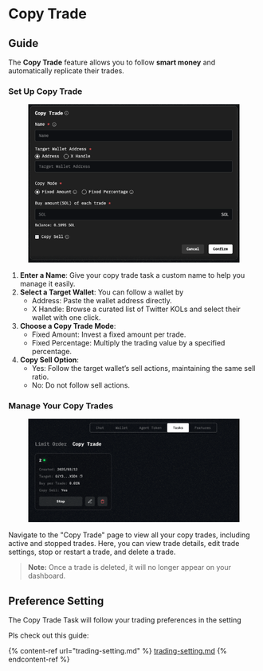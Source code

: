 # Copy Trade

## **Guide**

The **Copy Trade** feature allows you to follow **smart money** and automatically replicate their trades.

### **Set Up Copy Trade**

<figure><img src="../../.gitbook/assets/Screen Shot 2025-04-30 at 11.45.29 AM.png" alt=""><figcaption></figcaption></figure>

1. **Enter a Name**: Give your copy trade task a custom name to help you manage it easily.
2. **Select a Target Wallet**: You can follow a wallet by
   * Address: Paste the wallet address directly.
   * X Handle: Browse a curated list of Twitter KOLs and select their wallet with one click.
3. **Choose a Copy Trade Mode**:
   * Fixed Amount: Invest a fixed amount per trade.
   * Fixed Percentage: Multiply the trading value by a specified percentage.
4. **Copy Sell Option**:
   * Yes: Follow the target wallet’s sell actions, maintaining the same sell ratio.
   * No: Do not follow sell actions.

### **Manage Your Copy Trades**

<figure><img src="../../.gitbook/assets/image (40).png" alt="" width="563"><figcaption></figcaption></figure>

Navigate to the "Copy Trade" page to view all your copy trades, including active and stopped trades. Here, you can view trade details, edit trade settings, stop or restart a trade, and delete a trade.

> **Note:** Once a trade is deleted, it will no longer appear on your dashboard.

## Preference Setting

The Copy Trade Task will follow your trading preferences in the setting

Pls check out this guide:

{% content-ref url="trading-setting.md" %}
[trading-setting.md](trading-setting.md)
{% endcontent-ref %}

